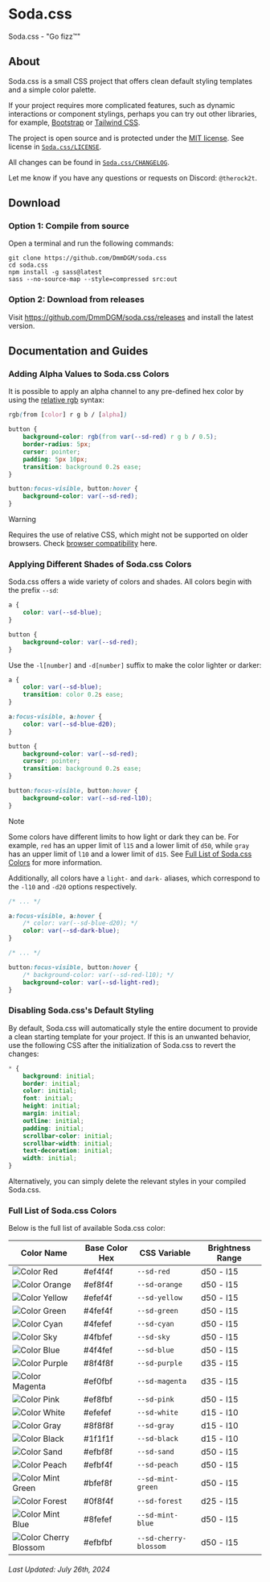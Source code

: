 # Soda.css

Soda.css - "Go fizz™"

## About

Soda.css is a small CSS project that offers clean default styling templates and a simple color palette.

If your project requires more complicated features, such as dynamic interactions or component stylings, perhaps you can try out other libraries, for example, [Bootstrap](https://getbootstrap.com/) or [Tailwind CSS](https://tailwindcss.com/).

The project is open source and is protected under the [MIT license](https://opensource.org/license/mit). See license in [`Soda.css/LICENSE`](./LICENSE).

All changes can be found in [`Soda.css/CHANGELOG`](./CHANGELOG).

Let me know if you have any questions or requests on Discord: `@therock2t`.

## Download

### Option 1: Compile from source

Open a terminal and run the following commands:

```shell
git clone https://github.com/DmmDGM/soda.css
cd soda.css
npm install -g sass@latest
sass --no-source-map --style=compressed src:out
```

### Option 2: Download from releases

Visit https://github.com/DmmDGM/soda.css/releases and install the latest version.

## Documentation and Guides

### Adding Alpha Values to Soda.css Colors

It is possible to apply an alpha channel to any pre-defined hex color by using the [relative rgb](https://developer.mozilla.org/en-US/docs/Web/CSS/color_value/rgb#relative_value_syntax) syntax:

```css
rgb(from [color] r g b / [alpha])
```

```css
button {
	background-color: rgb(from var(--sd-red) r g b / 0.5);
	border-radius: 5px;
	cursor: pointer;
	padding: 5px 10px;
	transition: background 0.2s ease;
}

button:focus-visible, button:hover {
	background-color: var(--sd-red);
}
```

> [!WARNING]
> Requires the use of relative CSS, which might not be supported on older browsers.
> Check [browser compatibility](https://developer.mozilla.org/en-US/docs/Web/CSS/color_value/rgb#browser_compatibility) here.

### Applying Different Shades of Soda.css Colors

Soda.css offers a wide variety of colors and shades. All colors begin with the prefix `--sd`:

```css
a {
	color: var(--sd-blue);
}

button {
	background-color: var(--sd-red);
}
```

Use the `-l[number]` and `-d[number]` suffix to make the color lighter or darker:

```css
a {
	color: var(--sd-blue);
	transition: color 0.2s ease;
}

a:focus-visible, a:hover {
	color: var(--sd-blue-d20);
}

button {
	background-color: var(--sd-red);
	cursor: pointer;
	transition: background 0.2s ease;
}

button:focus-visible, button:hover {
	background-color: var(--sd-red-l10);
}
```

> [!NOTE]
> Some colors have different limits to how light or dark they can be.
> For example, `red` has an upper limit of `l15` and a lower limit of `d50`, while `gray` has an upper limit of `l10` and a lower limit of `d15`.
> See [Full List of Soda.css Colors](#full-list-of-sodacss-colors) for more information.

Additionally, all colors have a `light-` and `dark-` aliases, which correspond to the `-l10` and `-d20` options respectively.

```css
/* ... */

a:focus-visible, a:hover {
	/* color: var(--sd-blue-d20); */
	color: var(--sd-dark-blue);
}

/* ... */

button:focus-visible, button:hover {
	/* background-color: var(--sd-red-l10); */
	background-color: var(--sd-light-red);
}
```

### Disabling Soda.css's Default Styling

By default, Soda.css will automatically style the entire document to provide a clean starting template for your project. If this is an unwanted behavior, use the following CSS after the initialization of Soda.css to revert the changes:

```css
* {
	background: initial;
	border: initial;
	color: initial;
	font: initial;
	height: initial;
	margin: initial;
	outline: initial;
	padding: initial;
	scrollbar-color: initial;
	scrollbar-width: initial;
	text-decoration: initial;
	width: initial;
}
```

Alternatively, you can simply delete the relevant styles in your compiled Soda.css.

### Full List of Soda.css Colors

Below is the full list of available Soda.css color:

Color Name | Base Color Hex | CSS Variable | Brightness Range
-|-|-|-
![Color](https://singlecolorimage.com/get/ef4f4f/10x10) Red | #ef4f4f | `--sd-red` | d50 - l15
![Color](https://singlecolorimage.com/get/ef8f4f/10x10) Orange | #ef8f4f | `--sd-orange` | d50 - l15
![Color](https://singlecolorimage.com/get/efef4f/10x10) Yellow | #efef4f | `--sd-yellow` | d50 - l15
![Color](https://singlecolorimage.com/get/4fef4f/10x10) Green | #4fef4f | `--sd-green` | d50 - l15
![Color](https://singlecolorimage.com/get/4fefef/10x10) Cyan | #4fefef | `--sd-cyan` | d50 - l15
![Color](https://singlecolorimage.com/get/4fbfef/10x10) Sky | #4fbfef | `--sd-sky` | d50 - l15
![Color](https://singlecolorimage.com/get/4f4fef/10x10) Blue | #4f4fef | `--sd-blue` | d50 - l15
![Color](https://singlecolorimage.com/get/8f4f8f/10x10) Purple | #8f4f8f | `--sd-purple` | d35 - l15
![Color](https://singlecolorimage.com/get/ef0fbf/10x10) Magenta | #ef0fbf | `--sd-magenta` | d35 - l15
![Color](https://singlecolorimage.com/get/ef8fbf/10x10) Pink | #ef8fbf | `--sd-pink` | d50 - l15
![Color](https://singlecolorimage.com/get/efefef/10x10) White | #efefef | `--sd-white` | d15 - l10
![Color](https://singlecolorimage.com/get/8f8f8f/10x10) Gray | #8f8f8f | `--sd-gray` | d15 - l10
![Color](https://singlecolorimage.com/get/1f1f1f/10x10) Black | #1f1f1f | `--sd-black` | d15 - l10
![Color](https://singlecolorimage.com/get/efbf8f/10x10) Sand | #efbf8f | `--sd-sand` | d50 - l15
![Color](https://singlecolorimage.com/get/efbf4f/10x10) Peach | #efbf4f | `--sd-peach` | d50 - l15
![Color](https://singlecolorimage.com/get/bfef8f/10x10) Mint Green | #bfef8f | `--sd-mint-green` | d50 - l15
![Color](https://singlecolorimage.com/get/0f8f4f/10x10) Forest | #0f8f4f | `--sd-forest` | d25 - l15
![Color](https://singlecolorimage.com/get/8fefef/10x10) Mint Blue | #8fefef | `--sd-mint-blue` | d50 - l15
![Color](https://singlecolorimage.com/get/efbfbf/10x10) Cherry Blossom | #efbfbf | `--sd-cherry-blossom` | d50 - l15

###### Last Updated: July 26th, 2024